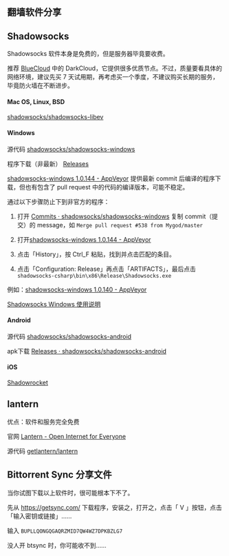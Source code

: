 翻墙软件分享
-------------

## Shadowsocks

Shadowsocks 软件本身是免费的，但是服务器毕竟要收费。

推荐 [BlueCloud](https://bluecloud.xyz/) 中的 DarkCloud，它提供很多优质节点。不过，质量要看具体的网络环境，建议先买 7 天试用期，再考虑买一个季度，不建议购买长期的服务，毕竟防火墙在不断进步。

#### Mac OS, Linux, BSD

[shadowsocks/shadowsocks-libev](https://github.com/shadowsocks/shadowsocks-libev)


#### Windows

源代码 [shadowsocks/shadowsocks-windows](https://github.com/shadowsocks/shadowsocks-windows/tree/master)

程序下载（非最新） [Releases](https://github.com/shadowsocks/shadowsocks-windows/releases)

[shadowsocks-windows 1.0.144 - AppVeyor](https://ci.appveyor.com/project/icylogic/shadowsocks-windows-l9mwe) 提供最新 commit 后编译的程序下载，但也有包含了 pull request 中的代码的编译版本，可能不稳定。

通过以下步骤防止下到非官方的程序：

1. 打开 [Commits · shadowsocks/shadowsocks-windows](https://github.com/shadowsocks/shadowsocks-windows/commits/master) 复制 commit（提交）的 message，如 `Merge pull request #538 from Mygod/master`

2. 打开[shadowsocks-windows 1.0.144 - AppVeyor](https://ci.appveyor.com/project/icylogic/shadowsocks-windows-l9mwe)

3. 点击「History」，按 Ctrl_F 粘贴，找到并点击匹配的条目。

4. 点击「Configuration: Release」再点击「ARTIFACTS」，最后点击 `shadowsocks-csharp\bin\x86\Release\Shadowsocks.exe`

例如：[shadowsocks-windows 1.0.140 - AppVeyor](https://ci.appveyor.com/project/icylogic/shadowsocks-windows-l9mwe/build/1.0.140/job/c8idljh94oq43v2p/artifacts)

[Shadowsocks Windows 使用说明](https://github.com/shadowsocks/shadowsocks-windows/wiki/Shadowsocks-Windows-%E4%BD%BF%E7%94%A8%E8%AF%B4%E6%98%8E)

#### Android

源代码 [shadowsocks/shadowsocks-android](https://github.com/shadowsocks/shadowsocks-android)

apk下载 [Releases · shadowsocks/shadowsocks-android](https://github.com/shadowsocks/shadowsocks-android/releases)

#### iOS

[Shadowrocket](https://itunes.apple.com/cn/app/shadowrocket/id932747118)

## lantern

优点：软件和服务完全免费

官网 [Lantern - Open Internet for Everyone](https://getlantern.org/)

源代码 [getlantern/lantern](https://github.com/getlantern/lantern)

## Bittorrent Sync 分享文件

当你试图下载以上软件时，很可能根本下不了。

先从 https://getsync.com/ 下载程序，安装之，打开之，点击「 V 」按钮，点击「输入密钥或链接」……

输入 `BUPLLQONGQGAQRZMID7QW4WZ7DPKBZLG7`

没人开 btsync 时，你可能收不到……
